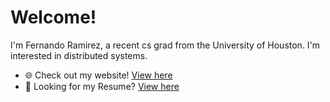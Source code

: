 # Welcome! 

I'm Fernando Ramirez, a recent cs grad from the University of Houston. I'm interested in distributed systems.


- 🌐 Check out my website! [View here](https://www.fernandoramirez.me/about)
- 📄 Looking for my Resume? [View here](https://github.com/ramirezfernando/resume/blob/main/Fernando_Ramirez_Resume.pdf)
 
